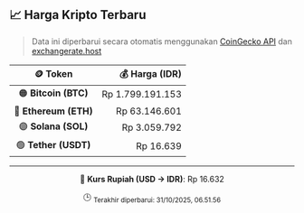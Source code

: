 

<!-- HARGA_KRIPTO -->
## 📈 Harga Kripto Terbaru

> Data ini diperbarui secara otomatis menggunakan [CoinGecko API](https://www.coingecko.com/) dan [exchangerate.host](https://exchangerate.host/)

<div align="center">

| 🪙 Token | 💰 Harga (IDR) |
|:------:|---------------:|
| 🟠 **Bitcoin (BTC)**   | Rp 1.799.191.153 |
| 🔵 **Ethereum (ETH)**  | Rp 63.146.601 |
| 🟣 **Solana (SOL)**    | Rp 3.059.792 |
| 🟢 **Tether (USDT)**   | Rp 16.639 |

---

💱 **Kurs Rupiah (USD → IDR)**: Rp 16.632

🕒 <sub>Terakhir diperbarui: 31/10/2025, 06.51.56</sub>

</div>
<!-- /HARGA_KRIPTO -->